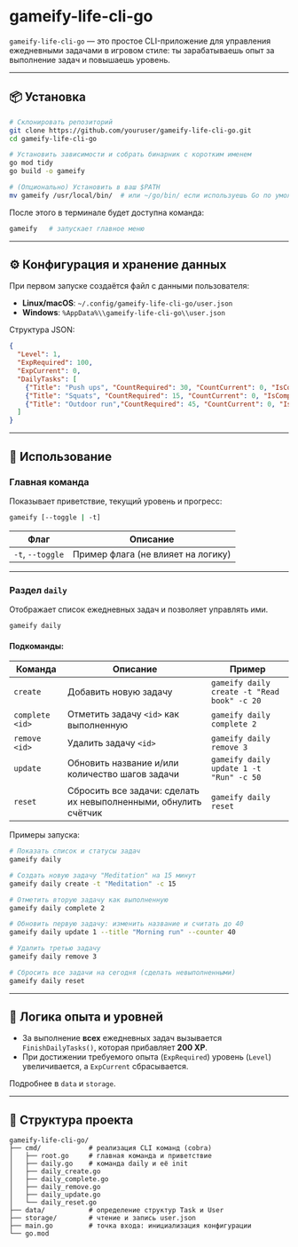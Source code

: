 # gameify-life-cli-go

`gameify-life-cli-go` — это простое CLI-приложение для управления ежедневными задачами в игровом стиле: ты зарабатываешь опыт за выполнение задач и повышаешь уровень.

---

## 📦 Установка

```bash
# Склонировать репозиторий
git clone https://github.com/youruser/gameify-life-cli-go.git
cd gameify-life-cli-go

# Установить зависимости и собрать бинарник с коротким именем
go mod tidy
go build -o gameify

# (Опционально) Установить в ваш $PATH
mv gameify /usr/local/bin/  # или ~/go/bin/ если используешь Go по умолчанию
```

После этого в терминале будет доступна команда:

```bash
gameify   # запускает главное меню
```

---

## ⚙️ Конфигурация и хранение данных

При первом запуске создаётся файл с данными пользователя:

- **Linux/macOS**: `~/.config/gameify-life-cli-go/user.json`
- **Windows**: `%AppData%\\gameify-life-cli-go\\user.json`

Структура JSON:

```json
{
  "Level": 1,
  "ExpRequired": 100,
  "ExpCurrent": 0,
  "DailyTasks": [
    {"Title": "Push ups", "CountRequired": 30, "CountCurrent": 0, "IsCompleted": false},
    {"Title": "Squats", "CountRequired": 15, "CountCurrent": 0, "IsCompleted": false},
    {"Title": "Outdoor run","CountRequired": 45, "CountCurrent": 0, "IsCompleted": false}
  ]
}
```

---

## 🚀 Использование

### Главная команда

Показывает приветствие, текущий уровень и прогресс:

```bash
gameify [--toggle | -t]
```

| Флаг             | Описание                           |
| ---------------- | ---------------------------------- |
| `-t`, `--toggle` | Пример флага (не влияет на логику) |

---

### Раздел `daily`

Отображает список ежедневных задач и позволяет управлять ими.

```bash
gameify daily
```

#### Подкоманды:

| Команда         | Описание                                                         | Пример                                     |
| --------------- | ---------------------------------------------------------------- | ------------------------------------------ |
| `create`        | Добавить новую задачу                                            | `gameify daily create -t "Read book" -c 20` |
| `complete <id>` | Отметить задачу `<id>` как выполненную                           | `gameify daily complete 2`                 |
| `remove <id>`   | Удалить задачу `<id>`                                            | `gameify daily remove 3`                   |
| `update`        | Обновить название и/или количество шагов задачи                 | `gameify daily update 1 -t "Run" -c 50`    |
| `reset`         | Сбросить все задачи: сделать их невыполненными, обнулить счётчик | `gameify daily reset`                      |

Примеры запуска:

```bash
# Показать список и статусы задач
gameify daily

# Создать новую задачу "Meditation" на 15 минут
gameify daily create -t "Meditation" -c 15

# Отметить вторую задачу как выполненную
gameify daily complete 2

# Обновить первую задачу: изменить название и считать до 40
gameify daily update 1 --title "Morning run" --counter 40

# Удалить третью задачу
gameify daily remove 3

# Сбросить все задачи на сегодня (сделать невыполненными)
gameify daily reset
```

---

## 🔄 Логика опыта и уровней

- За выполнение **всех** ежедневных задач вызывается `FinishDailyTasks()`, которая прибавляет **200 XP**.
- При достижении требуемого опыта (`ExpRequired`) уровень (`Level`) увеличивается, а `ExpCurrent` сбрасывается.

Подробнее в `data` и `storage`.

---

## 📂 Структура проекта

```
gameify-life-cli-go/
├── cmd/            # реализация CLI команд (cobra)
│   ├── root.go     # главная команда и приветствие
│   ├── daily.go    # команда daily и её init
│   ├── daily_create.go
│   ├── daily_complete.go
│   ├── daily_remove.go
│   ├── daily_update.go
│   └── daily_reset.go
├── data/           # определение структур Task и User
├── storage/        # чтение и запись user.json
├── main.go         # точка входа: инициализация конфигурации
└── go.mod
```


